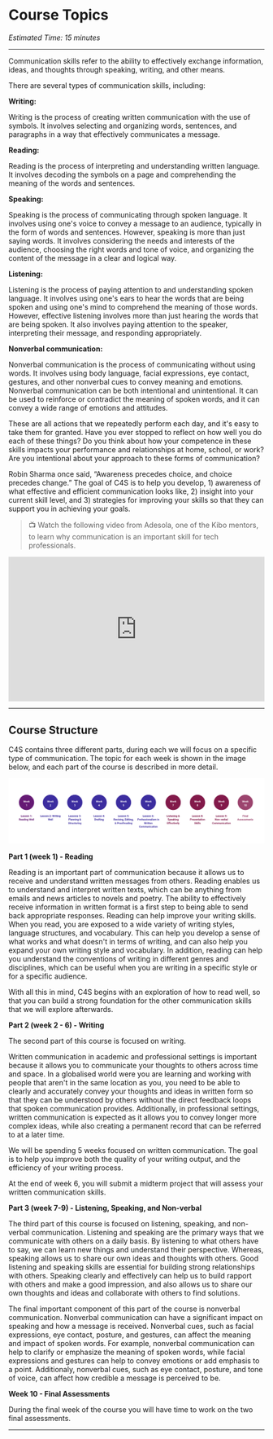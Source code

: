 # Course Topics
*Estimated Time: 15 minutes* 

---

Communication skills refer to the ability to effectively exchange information, ideas, and thoughts through speaking, writing, and other means.

There are several types of communication skills, including:

<aside>
 
**Writing:** 
 
Writing is the process of creating written communication with the use of symbols. It involves selecting and organizing words, sentences, and paragraphs in a way that effectively communicates a message. 

</aside>

<aside>

**Reading:** 
 
Reading is the process of interpreting and understanding written language. It involves decoding the symbols on a page and comprehending the meaning of the words and sentences. 
 
</aside>

<aside>

**Speaking:**
 
Speaking is the process of communicating through spoken language. It involves using one's voice to convey a message to an audience, typically in the form of words and sentences. However, speaking is more than just saying words. It involves considering the needs and interests of the audience, choosing the right words and tone of voice, and organizing the content of the message in a clear and logical way. 
</aside>

<aside>

**Listening:** 
 
Listening is the process of paying attention to and understanding spoken language. It involves using one's ears to hear the words that are being spoken and using one's mind to comprehend the meaning of those words. However, effective listening involves more than just hearing the words that are being spoken. It also involves paying attention to the speaker, interpreting their message, and responding appropriately. 

</aside>

<aside>

**Nonverbal communication:** 
 
Nonverbal communication is the process of communicating without using words. It involves using body language, facial expressions, eye contact, gestures, and other nonverbal cues to convey meaning and emotions. Nonverbal communication can be both intentional and unintentional. It can be used to reinforce or contradict the meaning of spoken words, and it can convey a wide range of emotions and attitudes. 

</aside>
 
These are all actions that we repeatedly perform each day, and it's easy to take them for granted. Have you ever stopped to reflect on how well you do each of these things? Do you think about how your competence in these skills impacts your performance and relationships at home, school, or work? Are you intentional about your approach to these forms of communication? 

Robin Sharma once said, “Awareness precedes choice, and choice precedes change.” The goal of C4S is to help you develop, 1) awareness of what effective and efficient communication looks like, 2) insight into your current skill level, and 3) strategies for improving your skills so that they can support you in achieving your goals.

> 📺 Watch the following video from Adesola, one of the Kibo mentors, to learn why communication is an important skill for tech professionals.

<div style="position: relative; padding-bottom: 56.25%; height: 0;"><iframe src="https://www.youtube.com/embed/CW52YSeNFuY" title="YouTube video player" frameborder="0" allow="accelerometer; autoplay; clipboard-write; encrypted-media; gyroscope; picture-in-picture" allowfullscreen style="position: absolute; top: 0; left: 0; width: 100%; height: 100%;"></iframe></div> 

---

## Course Structure 

C4S contains three different parts, during each we will focus on a specific type of communication. The topic for each week is shown in the image below, and each part of the course is described in more detail.


![c4s topics](./C4S.png)


**Part 1 (week 1) - Reading**

Reading is an important part of communication because it allows us to receive and understand written messages from others. Reading enables us to understand and interpret written texts, which can be anything from emails and news articles to novels and poetry. The ability to effectively receive information in written format is a first step to being able to send back appropriate responses. Reading can help improve your writing skills. When you read, you are exposed to a wide variety of writing styles, language structures, and vocabulary. This can help you develop a sense of what works and what doesn't in terms of writing, and can also help you expand your own writing style and vocabulary. In addition, reading can help you understand the conventions of writing in different genres and disciplines, which can be useful when you are writing in a specific style or for a specific audience. 

With all this in mind, C4S begins with an exploration of how to read well, so that you can build a strong foundation for the other communication skills that we will explore afterwards.


**Part 2 (week 2 - 6) - Writing**

The second part of this course is focused on writing. 

Written communication in academic and professional settings is important because it allows you to communicate your thoughts to others across time and space. In a globalised world were you are learning and working with people that aren't in the same location as you, you need to be able to clearly and accurately convey your thoughts and ideas in written form so that they can be understood by others without the direct feedback loops that spoken communication provides. Additionally, in professional settings, written communication is expected as it allows you to convey longer more complex ideas, while also creating a permanent record that can be referred to at a later time. 

We will be spending 5 weeks focused on written communication. The goal is to help you improve both the quality of your writing output, and the efficiency of your writing process.

At the end of week 6, you will submit a midterm project that will assess your written communication skills.

**Part 3 (week 7-9) - Listening, Speaking, and Non-verbal**

The third part of this course is focused on listening, speaking, and non-verbal communication.  Listening and speaking are the primary ways that we communicate with others on a daily basis. By listening to what others have to say, we can learn new things and understand their perspective. Whereas, speaking allows us to share our own ideas and thoughts with others. Good listening and speaking skills are essential for building strong relationships with others. Speaking clearly and effectively can  help us to build rapport with others and make a good impression, and also allows us to share our own thoughts and ideas and collaborate with others to find solutions.

The final important component of this part of the course is nonverbal communication. Nonverbal communication can have a significant impact on speaking and how a message is received. Nonverbal cues, such as facial expressions, eye contact, posture, and gestures, can affect the meaning and impact of spoken words. For example, nonverbal communication can help to clarify or emphasize the meaning of spoken words, while facial expressions and gestures can help to convey emotions or add emphasis to a point. Additionaly, nonverbal cues, such as eye contact, posture, and tone of voice, can affect how credible a message is perceived to be.

**Week 10 - Final Assessments**

During the final week of the course you will have time to work on the two final assessments.

---
